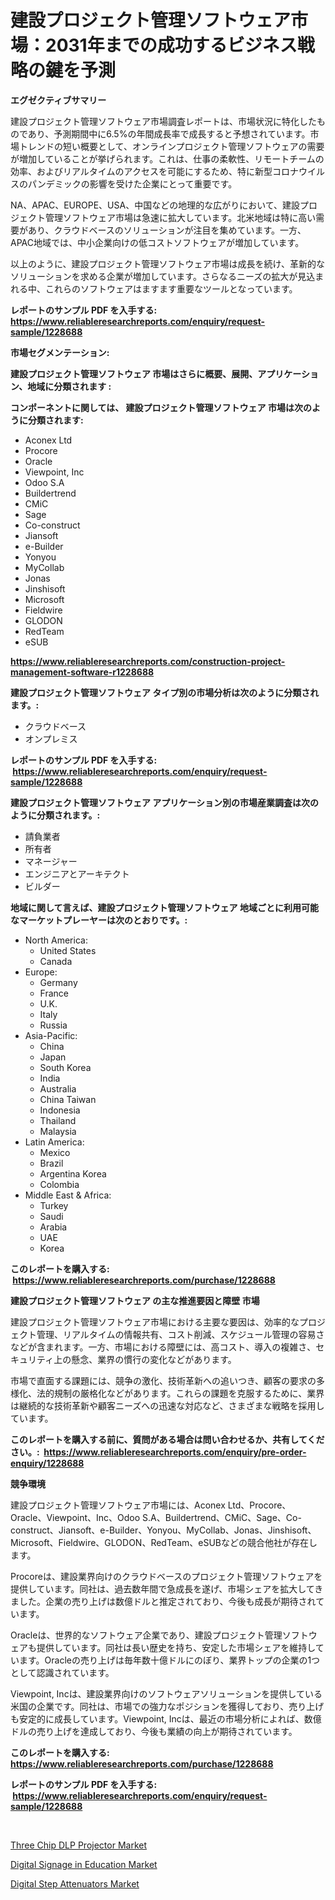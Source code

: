 <p><h1>建設プロジェクト管理ソフトウェア市場：2031年までの成功するビジネス戦略の鍵を予測</h1></p><p><strong>エグゼクティブサマリー</strong></p>
<p><p>建設プロジェクト管理ソフトウェア市場調査レポートは、市場状況に特化したものであり、予測期間中に6.5%の年間成長率で成長すると予想されています。市場トレンドの短い概要として、オンラインプロジェクト管理ソフトウェアの需要が増加していることが挙げられます。これは、仕事の柔軟性、リモートチームの効率、およびリアルタイムのアクセスを可能にするため、特に新型コロナウイルスのパンデミックの影響を受けた企業にとって重要です。</p><p>NA、APAC、EUROPE、USA、中国などの地理的な広がりにおいて、建設プロジェクト管理ソフトウェア市場は急速に拡大しています。北米地域は特に高い需要があり、クラウドベースのソリューションが注目を集めています。一方、APAC地域では、中小企業向けの低コストソフトウェアが増加しています。</p><p>以上のように、建設プロジェクト管理ソフトウェア市場は成長を続け、革新的なソリューションを求める企業が増加しています。さらなるニーズの拡大が見込まれる中、これらのソフトウェアはますます重要なツールとなっています。</p></p>
<p><strong>レポートのサンプル PDF を入手する: <a href="https://www.reliableresearchreports.com/enquiry/request-sample/1228688">https://www.reliableresearchreports.com/enquiry/request-sample/1228688</a></strong></p>
<p><strong>市場セグメンテーション:</strong></p>
<p><strong> 建設プロジェクト管理ソフトウェア 市場はさらに概要、展開、アプリケーション、地域に分類されます :</strong></p>
<p><strong>コンポーネントに関しては、 建設プロジェクト管理ソフトウェア 市場は次のように分類されます: &nbsp;</strong></p>
<p><ul><li>Aconex Ltd</li><li>Procore</li><li>Oracle</li><li>Viewpoint, Inc</li><li>Odoo S.A</li><li>Buildertrend</li><li>CMiC</li><li>Sage</li><li>Co-construct</li><li>Jiansoft</li><li>e-Builder</li><li>Yonyou</li><li>MyCollab</li><li>Jonas</li><li>Jinshisoft</li><li>Microsoft</li><li>Fieldwire</li><li>GLODON</li><li>RedTeam</li><li>eSUB</li></ul></p>
<p><strong><a href="https://www.reliableresearchreports.com/construction-project-management-software-r1228688">https://www.reliableresearchreports.com/construction-project-management-software-r1228688</a></strong></p>
<p><strong> 建設プロジェクト管理ソフトウェア タイプ別の市場分析は次のように分類されます。:</strong></p>
<p><ul><li>クラウドベース</li><li>オンプレミス</li></ul></p>
<p><strong>レポートのサンプル PDF を入手する: &nbsp;<a href="https://www.reliableresearchreports.com/enquiry/request-sample/1228688">https://www.reliableresearchreports.com/enquiry/request-sample/1228688</a></strong></p>
<p><strong> 建設プロジェクト管理ソフトウェア アプリケーション別の市場産業調査は次のように分類されます。:</strong></p>
<p><ul><li>請負業者</li><li>所有者</li><li>マネージャー</li><li>エンジニアとアーキテクト</li><li>ビルダー</li></ul></p>
<p><strong>地域に関して言えば、建設プロジェクト管理ソフトウェア 地域ごとに利用可能なマーケットプレーヤーは次のとおりです。:</strong></p>
<p><ul>
    <li>
        North America:
        <ul>
            <li>United States</li>
            <li>Canada</li>
        </ul>
    </li>
    <li>
        Europe:
        <ul>
            <li>Germany</li>
            <li>France</li>
            <li>U.K.</li>
            <li>Italy</li>
            <li>Russia</li>
        </ul>
    </li>
    <li>
        Asia-Pacific:
        <ul>
            <li>China</li>
            <li>Japan</li>
            <li>South Korea</li>
            <li>India</li>
            <li>Australia</li>
            <li>China Taiwan</li>
            <li>Indonesia</li>
            <li>Thailand</li>
            <li>Malaysia</li>
        </ul>
    </li>
    <li>
        Latin America:
        <ul>
            <li>Mexico</li>
            <li>Brazil</li>
            <li>Argentina Korea</li>
            <li>Colombia</li>
        </ul>
    </li>
    <li>
        Middle East & Africa:
        <ul>
            <li>Turkey</li>
            <li>Saudi</li>
            <li>Arabia</li>
            <li>UAE</li>
            <li>Korea</li>
        </ul>
    </li>
    </ul></p>
<p><strong>このレポートを購入する: &nbsp;<a href="https://www.reliableresearchreports.com/purchase/1228688">https://www.reliableresearchreports.com/purchase/1228688</a></strong></p>
<p><strong>建設プロジェクト管理ソフトウェア の主な推進要因と障壁 市場</strong></p>
<p><p>建設プロジェクト管理ソフトウェア市場における主要な要因は、効率的なプロジェクト管理、リアルタイムの情報共有、コスト削減、スケジュール管理の容易さなどが含まれます。一方、市場における障壁には、高コスト、導入の複雑さ、セキュリティ上の懸念、業界の慣行の変化などがあります。</p><p>市場で直面する課題には、競争の激化、技術革新への追いつき、顧客の要求の多様化、法的規制の厳格化などがあります。これらの課題を克服するために、業界は継続的な技術革新や顧客ニーズへの迅速な対応など、さまざまな戦略を採用しています。</p></p>
<p><strong>このレポートを購入する前に、質問がある場合は問い合わせるか、共有してください。:&nbsp; <a href="https://www.reliableresearchreports.com/enquiry/pre-order-enquiry/1228688">https://www.reliableresearchreports.com/enquiry/pre-order-enquiry/1228688</a></strong></p>
<p><strong>競争環境</strong></p>
<p><p>建設プロジェクト管理ソフトウェア市場には、Aconex Ltd、Procore、Oracle、Viewpoint、Inc、Odoo S.A、Buildertrend、CMiC、Sage、Co-construct、Jiansoft、e-Builder、Yonyou、MyCollab、Jonas、Jinshisoft、Microsoft、Fieldwire、GLODON、RedTeam、eSUBなどの競合他社が存在します。 </p><p>Procoreは、建設業界向けのクラウドベースのプロジェクト管理ソフトウェアを提供しています。同社は、過去数年間で急成長を遂げ、市場シェアを拡大してきました。企業の売り上げは数億ドルと推定されており、今後も成長が期待されています。</p><p>Oracleは、世界的なソフトウェア企業であり、建設プロジェクト管理ソフトウェアも提供しています。同社は長い歴史を持ち、安定した市場シェアを維持しています。Oracleの売り上げは毎年数十億ドルにのぼり、業界トップの企業の1つとして認識されています。</p><p>Viewpoint, Incは、建設業界向けのソフトウェアソリューションを提供している米国の企業です。同社は、市場での強力なポジションを獲得しており、売り上げも安定的に成長しています。Viewpoint, Incは、最近の市場分析によれば、数億ドルの売り上げを達成しており、今後も業績の向上が期待されています。</p></p>
<p><strong>このレポートを購入する: &nbsp; <a href="https://www.reliableresearchreports.com/purchase/1228688">https://www.reliableresearchreports.com/purchase/1228688</a></strong></p>
<p><strong>レポートのサンプル PDF を入手する: &nbsp;<a href="https://www.reliableresearchreports.com/enquiry/request-sample/1228688">https://www.reliableresearchreports.com/enquiry/request-sample/1228688</a></strong><strong></strong></p>
<p>&nbsp;</p>
<p><p><a href="https://lydian-appliance-61d.notion.site/Three-Chip-DLP-Projector-Market-Analysis-Its-CAGR-Market-Segmentation-and-Global-Industry-Overview-ffbd63d08d71406a86918fd1a72cad2d">Three Chip DLP Projector Market</a></p><p><a href="https://summer-dogwood-3e9.notion.site/Digital-Signage-in-Education-Market-Size-CAGR-Trends-2024-2030-59cf5d8d9980486291b7c05fca743518">Digital Signage in Education Market</a></p><p><a href="https://forested-sushi-9b0.notion.site/Digital-Step-Attenuators-Market-Outlook-Industry-Overview-and-Forecast-2024-to-2031-ec098e4975e34ab099e57a130d51c97f">Digital Step Attenuators Market</a></p></p>
